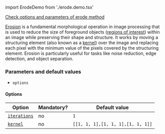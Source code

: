import ErodeDemo from './erode.demo.tsx'

[Check options and parameters of erode method](https://image-js.github.io/image-js-typescript/classes/Image.html#erode 'github.io link')

[Erosion](https://en.wikipedia.org/wiki/Erosion 'wikipedia link on erosion') is a fundamental morphological operation in image processing that is used to reduce the size of foreground objects ([regions of interest](../../Glossary.md#roiregion-of-interest 'internal link on region of interest')) within an image while preserving their shape and structure. It works by moving a structuring element (also known as a [kernel](../../Glossary.md#kernel 'internal link on kernel')) over the image and replacing each pixel with the minimum value of the pixels covered by the structuring element. Erosion is particularly useful for tasks like noise reduction, edge detection, and object separation.

<ErodeDemo />

### Parameters and default values

- `options`

#### Options

| Option                                                                                                  | Mandatory? | Default value                     |
| ------------------------------------------------------------------------------------------------------- | ---------- | --------------------------------- |
| [`iterations`](https://image-js.github.io/image-js-typescript/interfaces/DilateOptions.html#iterations) | no         | `1`                               |
| [`kernel`](https://image-js.github.io/image-js-typescript/interfaces/DilateOptions.html#kernel)         | no         | `[[1, 1, 1],[1, 1, 1],[1, 1, 1]]` |

